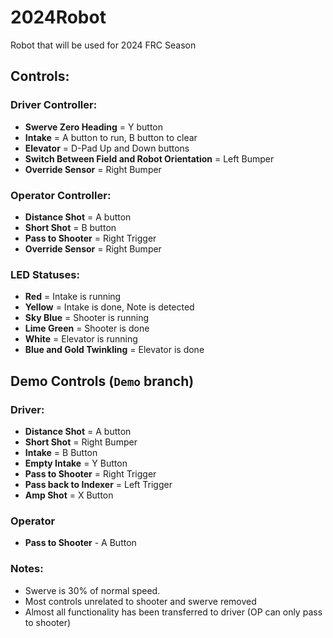 # 2024Robot

 Robot that will be used for 2024 FRC Season

 
## Controls:

### Driver Controller:

- **Swerve Zero Heading** = Y button
- **Intake** = A button to run, B button to clear
- **Elevator** = D-Pad Up and Down buttons
- **Switch Between Field and Robot Orientation** = Left Bumper
- **Override Sensor** = Right Bumper

### Operator Controller:

- **Distance Shot** = A button
- **Short Shot** = B button
- **Pass to Shooter** = Right Trigger
- **Override Sensor** = Right Bumper

### LED Statuses:

- **Red** = Intake is running
- **Yellow** = Intake is done, Note is detected
- **Sky Blue** = Shooter is running
- **Lime Green** = Shooter is done
- **White** = Elevator is running
- **Blue and Gold Twinkling** = Elevator is done

## Demo Controls (`Demo` branch)

### Driver:
- **Distance Shot** = A button
- **Short Shot** = Right Bumper
- **Intake** = B Button
- **Empty Intake** = Y Button
- **Pass to Shooter** = Right Trigger
- **Pass back to Indexer** = Left Trigger
- **Amp Shot** = X Button

### Operator
- **Pass to Shooter** - A Button

### Notes:
- Swerve is 30% of normal speed.
- Most controls unrelated to shooter and swerve removed
- Almost all functionality has been transferred to driver (OP can only pass to shooter)
